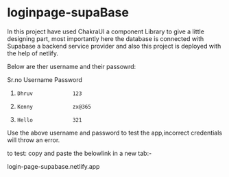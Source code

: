# loginpage-supaBase

In this project have used ChakraUI a component Library to give a little designing part, most importantly here the database is connected with Supabase a backend service provider and also this project is deployed with the help of netlify.

Below are ther username and their passowrd:

Sr.no  Username         Password
1.     Dhruv             123
2.     Kenny             zx@365
3.     Hello             321

Use the above username and password to test the app,incorrect credentials will throw an error.

to test: copy and paste the belowlink in a new tab:-

login-page-supabase.netlify.app
